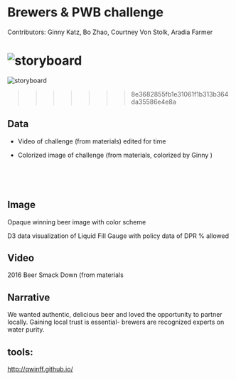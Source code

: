 # Brewers & PWB challenge 

Contributors: Ginny Katz, Bo Zhao, Courtney Von Stolk, Aradia Farmer 




![storyboard](C:\Workspace\pwb\assets\storyline\act3\09-brewers\img\09brewers.jpg)
==================================================================================
 ![storyboard](09brewers.png)

>>>>>>> 8e3682855fb1e31061f1b313b364da35586e4e8a

## Data

- Video of challenge (from materials) edited for time

- Colorized image of challenge (from materials, colorized by Ginny )

  ​

  ​

## Image

Opaque winning beer image with color scheme



D3 data visualization of  Liquid Fill Gauge with policy data of  DPR % allowed

## Video

2016 Beer Smack Down (from materials

## Narrative

We wanted authentic, delicious beer and loved the opportunity to partner locally. Gaining local trust is essential- brewers are 
recognized experts on water purity. 

## tools:

http://qwinff.github.io/


